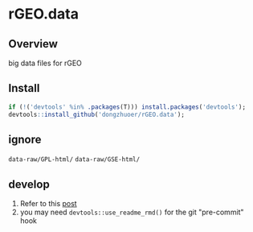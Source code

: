# rGEO.data

## Overview

big data files for rGEO


## Install

```r
if (!('devtools' %in% .packages(T))) install.packages('devtools');
devtools::install_github('dongzhuoer/rGEO.data');
```

## ignore

`data-raw/GPL-html/`
`data-raw/GSE-html/`

## develop

1. Refer to this [post](https://dongzhuoer.github.io/_redirects/develop-upon-my-r-package.html)
1. you may need `devtools::use_readme_rmd()` for the git "pre-commit" hook

